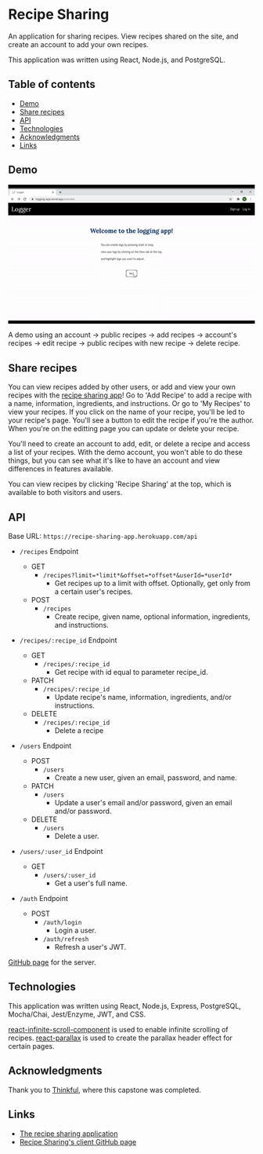# Recipe Sharing

An application for sharing recipes. View recipes shared on the site, and create an account to add your own recipes.

This application was written using React, Node.js, and PostgreSQL.

[site]: https://recipe-sharing-app.vercel.app/about

## Table of contents

- [Demo](#demo)
- [Share recipes](#share-recipes)
- [API](#api)
- [Technologies](#technologies)
- [Acknowledgments](#acknowledgments)
- [Links](#links)

## Demo

<img src="./src/images/recipe-sharing.gif" align="middle" alt="A live demo of using the recipe sharing application from the landing page, to signing up, to viewing the recipes, adding a recipe, viewing your own recipes, editting a recipe, seeing it in the public recipes, deleting the recipe." width="575">

A demo using an account → public recipes → add recipes → account's recipes → edit recipe → public recipes with new recipe → delete recipe.

## Share recipes

You can view recipes added by other users, or add and view your own recipes with the [recipe sharing app][site]! Go to 'Add Recipe' to add a recipe with a name, information, ingredients, and instructions. Or go to 'My Recipes' to view your recipes. If you click on the name of your recipe, you'll be led to your recipe's page. You'll see a button to edit the recipe if you're the author. When you're on the editting page you can update or delete your recipe.

You'll need to create an account to add, edit, or delete a recipe and access a list of your recipes. With the demo account, you won't able to do these things, but you can see what it's like to have an account and view differences in features available.

You can view recipes by clicking 'Recipe Sharing' at the top, which is available to both visitors and users.

## API

Base URL: `https://recipe-sharing-app.herokuapp.com/api`

- `/recipes` Endpoint
  - GET
    - `/recipes?limit=*limit*&offset=*offset*&userId=*userId*`
      - Get recipes up to a limit with offset. Optionally, get only from a certain user's recipes.
  - POST
    - `/recipes`
      - Create recipe, given name, optional information, ingredients, and instructions.

- `/recipes/:recipe_id` Endpoint
  - GET
    - `/recipes/:recipe_id`
      - Get recipe with id equal to parameter recipe_id.
  - PATCH
    - `/recipes/:recipe_id`
      - Update recipe's name, information, ingredients, and/or instructions.
  - DELETE
    - `/recipes/:recipe_id`
      - Delete a recipe

- `/users` Endpoint
  - POST
    - `/users`
      - Create a new user, given an email, password, and name.
  - PATCH
    - `/users`
      - Update a user's email and/or password, given an email and/or password.
  - DELETE
    - `/users`
      - Delete a user.

- `/users/:user_id` Endpoint
  - GET
    - `/users/:user_id`
      - Get a user's full name.

- `/auth` Endpoint
  - POST
    - `/auth/login`
      - Login a user.
    - `/auth/refresh`
      - Refresh a user's JWT.

[GitHub page](https://github.com/nickjang/recipe-sharing-api) for the server.

## Technologies

This application was written using React, Node.js, Express, PostgreSQL, Mocha/Chai, Jest/Enzyme, JWT, and CSS.

[react-infinite-scroll-component](https://www.npmjs.com/package/react-infinite-scroll-component) is used to enable infinite scrolling of recipes.
[react-parallax](https://www.npmjs.com/package/react-parallax) is used to create the parallax header effect for certain pages.

## Acknowledgments

Thank you to [Thinkful](https://thinkful.com/), where this capstone was completed.

## Links

- [The recipe sharing application][site]
- [Recipe Sharing's client GitHub page](https://github.com/nickjang/recipe-sharing-app)
